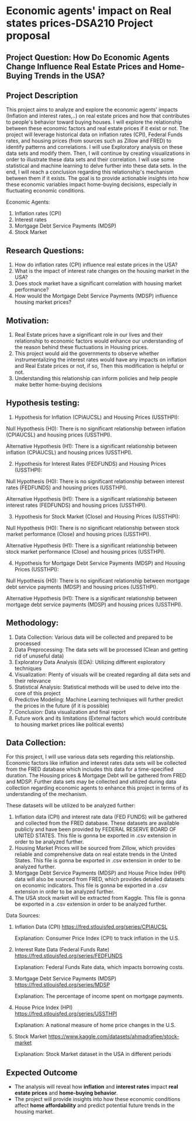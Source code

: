 # Economic agents' impact on Real states prices-DSA210 Project proposal                                                                                                    

## Project Question: How Do Economic Agents Change Influence Real Estate Prices and Home-Buying Trends in the USA?

## Project Description
This project aims to analyze and explore the economic agents' impacts (Inflation and interest rates,..) on real estate prices and how that contributes to people's behavior toward buying houses.
I will explore the relationship between these economic factors and real estate prices if it exist or not. The project will leverage historical data on inflation rates (CPI), Federal Funds rates, and housing prices (from sources such as Zillow and FRED) to identify patterns and correlations.
I will use Exploratory analysis on these data sets and modify them. Then, I will continue by creating visualizations in order to illustrate these data sets and their correlation. I will use some statistical and machine learning to delve further into these data sets.
In the end, I will reach a conclusion regarding this relationship's mechanism between them if it exists. The goal is to provide actionable insights into how these economic variables impact home-buying decisions, especially in fluctuating economic conditions.

Economic Agents:
1) Inflation rates (CPI)
2) Interest rates
3) Mortgage Debt Service Payments (MDSP)
4) Stock Market
   
## Research Questions:
1. How do inflation rates (CPI) influence real estate prices in the USA?
2. What is the impact of interest rate changes on the housing market in the USA?
3. Does stock market have a significant correlation with housing market performance?
4. How would the Mortgage Debt Service Payments (MDSP) influence housing market prices?
      
## Motivation: 
1) Real Estate prices have a significant role in our lives and their relationship to economic factors would enhance our understanding of the reason behind these fluctuations in Housing prices.
2) This project would aid the governments to observe whether instrumentalizing the interest rates would have any impacts on inflation and Real Estate prices or not, if so, Then this modification is helpful or not.
3) Understanding this relationship can inform policies and help people make better home-buying decisions

## Hypothesis testing:

 1) Hypothesis for Inflation (CPIAUCSL) and Housing Prices (USSTHPI):

Null Hypothesis (H0): There is no significant relationship between inflation (CPIAUCSL) and housing prices (USSTHPI).

Alternative Hypothesis (H1): There is a significant relationship between inflation (CPIAUCSL) and housing prices (USSTHPI).

 2) Hypothesis for Interest Rates (FEDFUNDS) and Housing Prices (USSTHPI):

Null Hypothesis (H0): There is no significant relationship between interest rates (FEDFUNDS) and housing prices (USSTHPI).

Alternative Hypothesis (H1): There is a significant relationship between interest rates (FEDFUNDS) and housing prices (USSTHPI).

 3) Hypothesis for Stock Market (Close) and Housing Prices (USSTHPI):

Null Hypothesis (H0): There is no significant relationship between stock market performance (Close) and housing prices (USSTHPI).

Alternative Hypothesis (H1): There is a significant relationship between stock market performance (Close) and housing prices (USSTHPI).

 4) Hypothesis for Mortgage Debt Service Payments (MDSP) and Housing Prices (USSTHPI):

Null Hypothesis (H0): There is no significant relationship between mortgage debt service payments (MDSP) and housing prices (USSTHPI).

Alternative Hypothesis (H1): There is a significant relationship between mortgage debt service payments (MDSP) and housing prices (USSTHPI).



## Methodology:
1) Data Collection: Various data will be collected and prepared to be processed
2) Data Preprocessing: The data sets will be processed (Clean and getting rid of unuseful data)
3) Exploratory Data Analysis (EDA): Utilizing different exploratory techniques
4) Visualization: Plenty of visuals will be created regarding all data sets and their relevance
5) Statistical Analysis: Statistical methods will be used to delve into the core of this project
6) Predictive Modeling: Machine Learning techniques will further predict the prices in the future (if it is possible)
7) Conclusion: Data visualization and final report
8) Future work and its limitations (External factors which would contribute to housing market prices like political events)

## Data Collection:
For this project, I will use various data sets regarding this relationship.
Economic factors like inflation and interest rates data sets will be collected from the FRED database which includes this data for a time-specified duration.
The Housing prices & Mortgage Debt will be gathered from FRED and MDSP.
Further data sets may be collected and utilized during data collection regarding economic agents to enhance this project in terms of its understanding of the mechanism.

These datasets will be utilized to be analyzed further:
1) Inflation data (CPI) and interest rate data (FED FUNDS) will be gathered and collected from the FRED database. These datasets are available publicly and have been provided by FEDERAL RESERVE BOARD OF UNITED STATES. This file is gonna be exported in .csv extension in order to be analyzed further.
2) Housing Market Prices will be sourced from Zillow, which provides reliable and comprehensive data on real estate trends in the United States. This file is gonna be exported in .csv extension in order to be analyzed further.
3) Mortgage Debt Service Payments (MDSP) and House Price Index (HPI) data will also be sourced from FRED, which provides detailed datasets on economic indicators. This file is gonna be exported in a .csv extension in order to be analyzed further.
4) The USA stock market will be extracted from Kaggle. This file is gonna be exported in a .csv extension in order to be analyzed further.

Data Sources:
1. Inflation Data (CPI)
   https://fred.stlouisfed.org/series/CPIAUCSL


   Explanation: Consumer Price Index (CPI) to track inflation in the U.S.

2. Interest Rate Data (Federal Funds Rate)
   https://fred.stlouisfed.org/series/FEDFUNDS

   
   Explanation: Federal Funds Rate data, which impacts borrowing costs.

3. Mortgage Debt Service Payments (MDSP) 
   https://fred.stlouisfed.org/series/MDSP

   
   Explanation: The percentage of income spent on mortgage payments.

4. House Price Index (HPI)  
   https://fred.stlouisfed.org/series/USSTHPI


   Explanation: A national measure of home price changes in the U.S.

5. Stock Market
   https://www.kaggle.com/datasets/ahmadrafiee/stock-market


   Explanation: Stock Market dataset in the USA in different periods

## Expected Outcome
- The analysis will reveal how **inflation** and **interest rates** impact **real estate prices** and **home-buying behavior**.
- The project will provide insights into how these economic conditions affect **home affordability** and predict potential future trends in the housing market.
